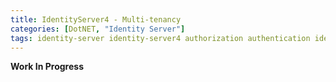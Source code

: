```yaml
---
title: IdentityServer4 - Multi-tenancy
categories: [DotNET, "Identity Server"]
tags: identity-server identity-server4 authorization authentication identity openid oauth oauth4
---
```


**Work In Progress**